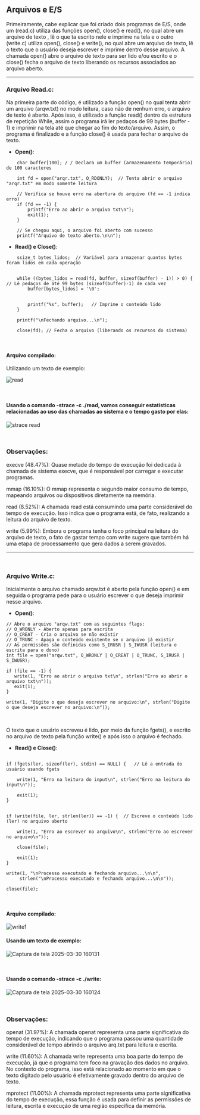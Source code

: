 
 ## Arquivos e E/S



 Primeiramente, cabe explicar que foi criado dois programas de E/S, onde um (read.c) utiliza das funções open(), close() e read(), no qual abre um arquivo de texto , lê o que ta escrito nele e imprime na tela e o outro (write.c) utiliza open(), close() e write(), no qual abre um arquivo de texto, lê o texto que o usuário deseja escrever e imprime dentro desse arquivo. A chamada open() abre o arquivo de texto para ser lido e/ou escrito e o close() fecha o arquivo de texto
liberando os recursos associados ao arquivo aberto.

---

        
### Arquivo Read.c:

 Na primeira parte do código, é utilizado a função open() no qual tenta abrir um arquivo (arqw.txt) no modo leitura, caso não de nenhum erro, o arquivo de texto é aberto. Após isso, é utilizado a função read() dentro da estrutura de repetição While, assim o programa irá ler pedaços de 99 bytes (buffer - 1) e imprimir na tela até que chegar ao fim do texto/arquivo. Assim, o programa é finalizado e a função close() é usada para fechar o arquivo de texto.

  - **Open()**:
 
```
    char buffer[100]; / / Declara um buffer (armazenamento temporário) de 100 caracteres
    
    int fd = open("arqr.txt", O_RDONLY);  // Tenta abrir o arquivo "arqr.txt" em modo somente leitura
    
    // Verifica se houve erro na abertura do arquivo (fd == -1 indica erro)
    if (fd == -1) {
        printf("Erro ao abrir o arquivo txt\n");
        exit(1);
    }

    // Se chegou aqui, o arquivo foi aberto com sucesso
    printf("Arquivo de texto aberto.\n\n");
```

- **Read() e Close()**:
  
```
    ssize_t bytes_lidos;  // Variável para armazenar quantos bytes foram lidos em cada operação
    
    
    while ((bytes_lidos = read(fd, buffer, sizeof(buffer) - 1)) > 0) {   // Lê pedaços de até 99 bytes (sizeof(buffer)-1) de cada vez
        buffer[bytes_lidos] = '\0';
        
         
        printf("%s", buffer);   // Imprime o conteúdo lido
    }

    printf("\nFechando arquivo...\n");
    
    close(fd); // Fecha o arquivo (liberando os recursos do sistema)
```
<p>&nbsp;</p>

#### Arquivo compilado:


Utilizando um texto de exemplo:


![read](https://github.com/user-attachments/assets/732edeac-cf66-443d-9775-a7f31a9c83ee)

 
<p>&nbsp;</p>

#### Usando o comando -strace -c ./read, vamos conseguir estatísticas relacionadas ao uso das chamadas ao sistema e o tempo gasto por elas:

 ![strace read](https://github.com/user-attachments/assets/8c07de01-0c0f-4882-939a-6cd1aa8a9552)
<p>&nbsp;</p>

### Observações:

execve (48.47%): Quase metade do tempo de execução foi dedicada à chamada de sistema execve, que é responsável por carregar e executar programas.

mmap (16.10%): O mmap representa o segundo maior consumo de tempo, mapeando arquivos ou dispositivos diretamente na memória.

read (8.52%):  A chamada read está consumindo uma parte considerável do tempo de execução. Isso indica que o programa está, de fato, realizando a leitura do arquivo de texto.

write (5.99%): Embora o programa tenha o foco principal na leitura do arquivo de texto, o fato de gastar tempo com write sugere que também há uma etapa de processamento que gera dados a serem gravados.

---
<p>&nbsp;</p>

### Arquivo Write.c: 

 Inicialmente o arquivo chamado arqw.txt é aberto pela função open() e em seguida o programa pede para o usuário escrever o que deseja imprimir nesse arquivo.

 - **Open()**:

 ```
// Abre o arquivo "arqw.txt" com as seguintes flags:
// O_WRONLY - Aberto apenas para escrita
// O_CREAT - Cria o arquivo se não existir
// O_TRUNC - Apaga o conteúdo existente se o arquivo já existir
// As permissões são definidas como S_IRUSR | S_IWUSR (leitura e escrita para o dono)
int file = open("arqw.txt", O_WRONLY | O_CREAT | O_TRUNC, S_IRUSR | S_IWUSR);

if (file == -1) {
    write(1, "Erro ao abrir o arquivo txt\n", strlen("Erro ao abrir o arquivo txt\n"));
    exit(1);
}

write(1, "Digite o que deseja escrever no arquivo:\n", strlen("Digite o que deseja escrever no arquivo:\n"));

```
 
 <p>&nbsp;</p>

 O texto que o usuário escreveu é lido, por meio da função fgets(), e escrito no arquivo de texto pela função write() e após isso o arquivo é fechado.
 
- **Read() e Close()**:


```

if (fgets(ler, sizeof(ler), stdin) == NULL) {   // Lê a entrada do usuário usando fgets
    
    write(1, "Erro na leitura do input\n", strlen("Erro na leitura do input\n"));
    
    exit(1);
}


if (write(file, ler, strlen(ler)) == -1) {  // Escreve o conteúdo lido (ler) no arquivo aberto
   
    write(1, "Erro ao escrever no arquivo\n", strlen("Erro ao escrever no arquivo\n"));
    
    close(file);
    
    exit(1);
}

write(1, "\nProcesso executado e fechando arquivo...\n\n", 
     strlen("\nProcesso executado e fechando arquivo...\n\n"));

close(file);
```
<p>&nbsp;</p>

 #### Arquivo compilado:


![write1](https://github.com/user-attachments/assets/b12ed9d1-8cd5-47f0-adbf-555f0f6b16ec)


#### Usando um texto de exemplo:

  ![Captura de tela 2025-03-30 160131](https://github.com/user-attachments/assets/5e95092b-8e29-4438-ba62-d7bb49eab5e2)


  
 <p>&nbsp;</p>

#### Usando o comando -strace -c ./write:

 ![Captura de tela 2025-03-30 160124](https://github.com/user-attachments/assets/ab46a789-9c42-459c-89c0-21c1944305b9)

 <p>&nbsp;</p>

### Observações:

openat (31.97%): A chamada openat representa uma parte significativa do tempo de execução, indicando que o programa passou uma quantidade considerável de tempo abrindo o arquivo arq.txt para leitura e escrita.

write (11.60%): A chamada write representa uma boa parte do tempo de execução, já que o programa tem foco na gravação dos dados no arquivo. No contexto do programa, isso está relacionado ao momento em que o texto digitado pelo usuário é efetivamente gravado dentro do arquivo de texto.

mprotect (11.00%): A chamada mprotect representa uma parte significativa do tempo de execução, essa função é usada para definir as permissões de leitura, escrita e execução de uma região específica da memória.


